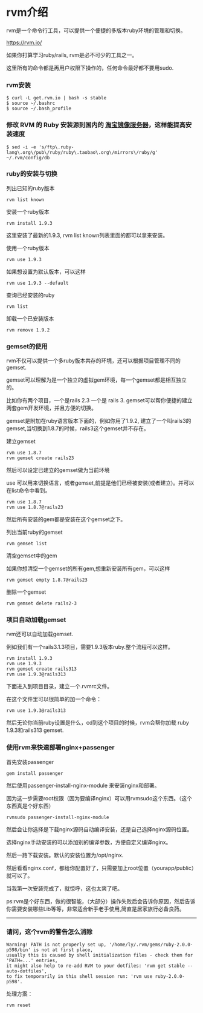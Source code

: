 rvm介绍
======

rvm是一个命令行工具，可以提供一个便捷的多版本ruby环境的管理和切换。

https://rvm.io/

如果你打算学习ruby/rails, rvm是必不可少的工具之一。

这里所有的命令都是再用户权限下操作的，任何命令最好都不要用sudo.

### rvm安装

    $ curl -L get.rvm.io | bash -s stable
    $ source ~/.bashrc
    $ source ~/.bash_profile

### 修改 RVM 的 Ruby 安装源到国内的 [淘宝镜像服务器](http://ruby.taobao.org/)，这样能提高安装速度

    $ sed -i -e 's/ftp\.ruby-lang\.org\/pub\/ruby/ruby\.taobao\.org\/mirrors\/ruby/g' ~/.rvm/config/db

### ruby的安装与切换

列出已知的ruby版本

    rvm list known

安装一个ruby版本

    rvm install 1.9.3

这里安装了最新的1.9.3, rvm list known列表里面的都可以拿来安装。

使用一个ruby版本

    rvm use 1.9.3

如果想设置为默认版本，可以这样

    rvm use 1.9.3 --default

查询已经安装的ruby

    rvm list

卸载一个已安装版本

    rvm remove 1.9.2

### gemset的使用

rvm不仅可以提供一个多ruby版本共存的环境，还可以根据项目管理不同的gemset.

gemset可以理解为是一个独立的虚拟gem环境，每一个gemset都是相互独立的。

比如你有两个项目，一个是rails 2.3 一个是 rails 3. gemset可以帮你便捷的建立两套gem开发环境，并且方便的切换。

gemset是附加在ruby语言版本下面的，例如你用了1.9.2, 建立了一个叫rails3的gemset,当切换到1.8.7的时候，rails3这个gemset并不存在。

建立gemset

    rvm use 1.8.7
    rvm gemset create rails23

然后可以设定已建立的gemset做为当前环境

use 可以用来切换语言，或者gemset,前提是他们已经被安装(或者建立)。并可以在list命令中看到。

    rvm use 1.8.7
    rvm use 1.8.7@rails23

然后所有安装的gem都是安装在这个gemset之下。

列出当前ruby的gemset

    rvm gemset list

清空gemset中的gem

如果你想清空一个gemset的所有gem,想重新安装所有gem，可以这样

    rvm gemset empty 1.8.7@rails23

删除一个gemset

    rvm gemset delete rails2-3

### 项目自动加载gemset

rvm还可以自动加载gemset.

例如我们有一个rails3.1.3项目，需要1.9.3版本ruby.整个流程可以这样。

    rvm install 1.9.3
    rvm use 1.9.3
    rvm gemset create rails313
    rvm use 1.9.3@rails313

下面进入到项目目录，建立一个.rvmrc文件。

在这个文件里可以很简单的加一个命令：

    rvm use 1.9.3@rails313

然后无论你当前ruby设置是什么，cd到这个项目的时候，rvm会帮你加载 ruby 1.9.3和rails313 gemset.

### 使用rvm来快速部署nginx+passenger

首先安装passenger

    gem install passenger

然后使用passenger-install-nginx-module 来安装nginx和部署。

因为这一步需要root权限（因为要编译nginx）可以用rvmsudo这个东西。（这个东西真是个好东西）

    rvmsudo passenger-install-nginx-module

然后会让你选择是下载nginx源码自动编译安装，还是自己选择nginx源码位置。

选择nginx手动安装的可以添加别的编译参数，方便自定义编译nginx。

然后一路下载安装。默认的安装位置为/opt/nginx.

然后看看nginx.conf，都给你配置好了，只需要加上root位置（yourapp/public）就可以了。

当我第一次安装完成了，就惊呼，这也太爽了吧。

ps:rvm是个好东西，做的很智能，（大部分）操作失败后会告诉你原因，然后告诉你需要安装哪些Lib等等，非常适合新手老手使用,简直是居家旅行必备良药。


---

### 请问，这个rvm的警告怎么消除

    Warning! PATH is not properly set up, '/home/ly/.rvm/gems/ruby-2.0.0-p598/bin' is not at first place,
    usually this is caused by shell initialization files - check them for 'PATH=...' entries,
    it might also help to re-add RVM to your dotfiles: 'rvm get stable --auto-dotfiles',
    to fix temporarily in this shell session run: 'rvm use ruby-2.0.0-p598'.

处理方案：

    rvm reset
